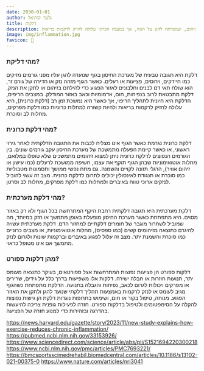 ```yaml
---
date: 2030-01-01
author: גלעד קותיאל
title: דלקות
description: דלקת היא תגובה של מערכת החיסון לנזק או זיהום, שמטרתה להגן על הגוף, אך במצבה הכרוני עלולה להזיק לרקמות בריאות.
image: img/inflammation.jpg
favicon: 🤕
---
```


### מהי דליקת?

דלקת היא תגובה טבעית של מערכת החיסון בגוף שנועדה להגן עליו מפני גורמים מזיקים כמו חיידקים, וירוסים, פציעות או רעלים. 
כאשר הגוף מזהה נזק או חדירה של גורם זר, הוא שולח תאי דם לבנים וחלבונים לאזור הפגוע כדי להילחם בזיהום או לתקן את הנזק. 
דלקת מתבטאת לרוב בנפיחות, חום, אדמומיות וכאב באזור המודלק. 
במצבים חריפים, הדלקת היא חיונית לתהליך הריפוי, אך כאשר היא נמשכת זמן רב (דלקת כרונית), היא עלולה להזיק לרקמות בריאות ולהיות קשורה למחלות כרוניות כמו דלקת מפרקים, מחלות לב וסוכרת.

### מהי דלקת כרונית?

דלקת כרונית נגרמת כאשר הגוף אינו מצליח לכבות את התגובה הדלקתית לאחר גירוי ראשוני, או כאשר קיימת הפעלה מתמשכת של מערכת החיסון עקב גורמים שונים. בין הגורמים הנפוצים לדלקת כרונית ניתן למצוא זיהומים מתמשכים שלא טופלו במלואם, מחלות אוטואימוניות שבהן הגוף תוקף את עצמו, חשיפה ממושכת לרעלים (כמו עישון או זיהום אוויר), הרגלי תזונה לקויים והשמנה. גם מתח נפשי ממושך ותסמונות מטבוליות כמו סוכרת או תנגודת לאינסולין יכולים לתרום לדלקת כרונית. מצב זה עשוי להוביל לנזקים ארוכי טווח באיברים ולמחלות כמו דלקת מפרקים, מחלות לב וסרטן.

### מהי דלקת מערכתית?

דלקת מערכתית היא תגובה דלקתית רחבת היקף המתרחשת בכל הגוף ולא רק באזור מסוים. 
היא מתפתחת כאשר מערכת החיסון מופעלת באופן מתמשך או חזק במיוחד, מה שמוביל לשחרור מוגבר של חומרים דלקתיים למחזור הדם. 
דלקת מערכתית עשויה להיגרם כתוצאה מזיהומים קשים (כמו ספסיס), מחלות אוטואימוניות, או מצבים כרוניים כמו סוכרת והשמנת יתר. 
מצב זה עלול לפגוע באיברים וברקמות שונות ולגרום לנזק מתמשך אם אינו מטופל כראוי.

### מהן דלקות ספורט?

דלקות ספורט הן פציעות נפוצות המתרחשות אצל ספורטאים, בעיקר כתוצאה מעומס יתר, תנועות חוזרות או חבלה ישירה. דלקות אלו משפיעות בדרך כלל על גידים, שרירים או מפרקים ויכולות לגרום לכאב, נפיחות והגבלה בתנועה. הדלקת מתפתחת כשהגוף מגיב לעומס או לנזק לרקמות באמצעות תהליך דלקתי שנועד להגן ולתקן את האזור הפגוע. מנוחה, טיפול בקור או חום, ושימוש בתרופות נוגדות דלקת הן גישות נפוצות להקלה על הסימפטומים ולטיפול בדלקות ספורט. חזרה לפעילות גופנית צריכה להיעשות בהדרגה ובזהירות כדי למנוע חזרה של הפציעה.

https://news.harvard.edu/gazette/story/2023/11/new-study-explains-how-exercise-reduces-chronic-inflammation/
https://pubmed.ncbi.nlm.nih.gov/33153926/
https://www.sciencedirect.com/science/article/abs/pii/S1521694220300218
https://www.ncbi.nlm.nih.gov/pmc/articles/PMC7693221/
https://bmcsportsscimedrehabil.biomedcentral.com/articles/10.1186/s13102-021-00375-0
https://www.nature.com/articles/nri3041
